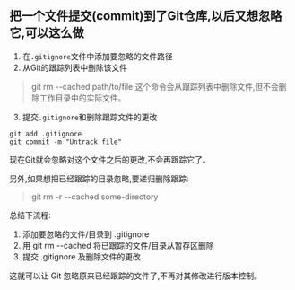<!--
 * @Description: 
 * @Author: zhengfei.tan
 * @Date: 2023-09-06 23:39:38
 * @FilePath: \VitePress\docs\Git\操作示例.md
 * @LastEditors: zhengfei.tan
 * @LastEditTime: 2023-09-07 23:20:50
-->

## 把一个文件提交(commit)到了Git仓库,以后又想忽略它,可以这么做


1. 在`.gitignore`文件中添加要忽略的文件路径
2. 从Git的跟踪列表中删除该文件
> git rm --cached path/to/file
这个命令会从跟踪列表中删除文件,但不会删除工作目录中的实际文件。
3. 提交`.gitignore`和删除跟踪文件的更改

```
git add .gitignore
git commit -m "Untrack file"
```

现在Git就会忽略对这个文件之后的更改,不会再跟踪它了。

另外,如果想把已经跟踪的目录忽略,要递归删除跟踪:

> git rm -r --cached some-directory

总结下流程:

1. 添加要忽略的文件/目录到 .gitignore
2. 用 git rm --cached 将已跟踪的文件/目录从暂存区删除
3. 提交 .gitignore 及删除文件的更改

这就可以让 Git 忽略原来已经跟踪的文件了,不再对其修改进行版本控制。